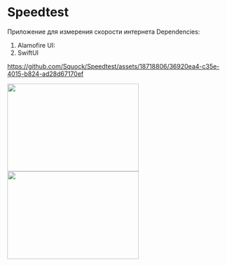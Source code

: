 # Speedtest

Приложение для измерения скорости интернета 
Dependencies:
1) Alamofire
UI:
1) SwiftUI


https://github.com/Squock/Speedtest/assets/18718806/36920ea4-c35e-4015-b824-ad28d67170ef

<img src="https://github.com/Squock/Speedtest/assets/18718806/d5ab0165-ba39-4c0c-8c44-d006c829d1f3" width="300" height="200">
<img src="https://github.com/Squock/Speedtest/assets/18718806/ef730882-d6b3-4243-911a-b6355ced83f5" width="300" height="200">
